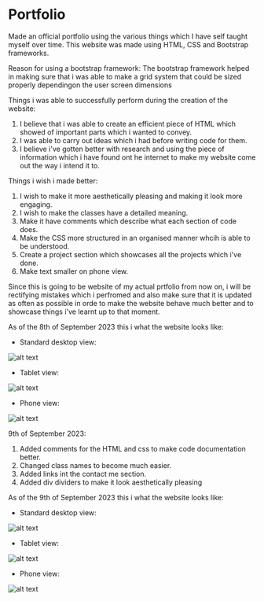 # Portfolio
Made an official portfolio using the various things which I have self taught myself over time. This website was made using HTML, CSS and Bootstrap frameworks.

Reason for using a bootstrap framework:
The bootstrap framework helped in making sure that i was able to make a grid system that could be sized properly dependingon the user screen dimensions

Things i was able to successfully perform during the creation of the website:
1. I believe that i was able to create an efficient piece of HTML which showed of important parts which i wanted to convey.
2. I was able to carry out ideas which i had before writing code for them.
3. I believe i've gotten better with research and using the piece of information which i have found ont he internet to make my website come out the way i intend it to.

Things i wish i made better:
1. I wish to make it more aesthetically pleasing and making it look more engaging.
2. I wish to make the classes have a detailed meaning.
3. Make it have comments which describe what each section of code does.
4. Make the CSS more structured in an organised manner whcih is able to be understood.
5. Create a project section which showcases all the projects which i've done.
6. Make text smaller on phone view.

Since this is going to be website of my actual prtfolio from now on, i will be rectifying mistakes which i perfromed and also make sure that it is updated as often as possible in orde to make the website behave much better and to showcase things i've learnt up to that moment.

As of the 8th of September 2023 this i what the website looks like:

- Standard desktop view:

![alt text](https://github.com/SamsonOlajide/Portfolio/assets/112396198/43fc6de0-b92c-4937-8242-44aa84efc89b)

- Tablet view:

![alt text](https://github.com/SamsonOlajide/Portfolio/assets/112396198/1074e1c7-fb40-4c9e-9b41-b1ffd4fe038a)

- Phone view:

![alt text](https://github.com/SamsonOlajide/Portfolio/assets/112396198/1b493189-4ba0-4a5c-bc9d-483040b6d745)


9th of September 2023:
1. Added comments for the HTML and css to make code documentation better.
2. Changed class names to become much easier.
3. Added links int the contact me section.
4. Added div dividers to make it look aesthetically pleasing

As of the 9th of September 2023 this i what the website looks like:

- Standard desktop view:

![alt text](https://github.com/SamsonOlajide/Portfolio/assets/112396198/7949ca9d-44c8-447b-8a64-f45247fa4f6b)

- Tablet view:

![alt text](https://github.com/SamsonOlajide/Portfolio/assets/112396198/05eb9023-4f5f-407c-b6fa-b9d8f25f00fd)

- Phone view:

![alt text](https://github.com/SamsonOlajide/Portfolio/assets/112396198/e7a2aae4-f7c8-4147-bf7b-8bf1b2400699)


